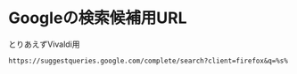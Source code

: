 # Googleの検索候補用URL

とりあえずVivaldi用

    https://suggestqueries.google.com/complete/search?client=firefox&q=%s%

